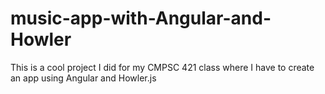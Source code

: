 # music-app-with-Angular-and-Howler
This is a cool project I did for my CMPSC 421 class where I have to create an app using Angular and Howler.js
